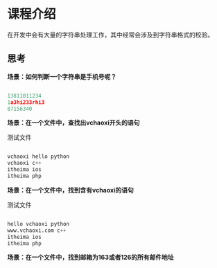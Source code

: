 # 课程介绍

在开发中会有大量的字符串处理工作，其中经常会涉及到字符串格式的校验。

## 思考

**场景：如何判断一个字符串是手机号呢？**

```python

13811011234
1a3hi233rhi3
87156340

```

**场景：在一个文件中，查找出vchaoxi开头的语句**

测试文件

```python

vchaoxi hello python
vchaoxi c++
itheima ios
itheima php

```

**场景：在一个文件中，找到含有vchaoxi的语句**

测试文件

```python

hello vchaoxi python
www.vchaoxi.com c++
itheima ios
itheima php

```

**场景：在一个文件中，找到邮箱为163或者126的所有邮件地址**
